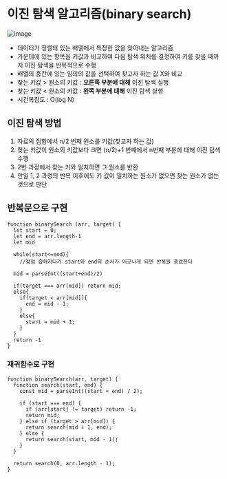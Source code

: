 # 이진 탐색 알고리즘(binary search)
![image](https://user-images.githubusercontent.com/70371342/219529494-94fb128d-1fef-4075-b8b8-258fcee23db2.png)

- 데이터가 정렬돼 있는 배열에서 특정한 값을 찾아내는 알고리즘
- 가운데에 있는 항목을 키값과 비교하여 다음 탐색 위치를 결정하여 키를 찾을 때까지 이진 탐색을 반복적으로 수행
- 배열의 중간에 있는 임의의 값을 선택하여 찾고자 하는 값 X와 비교
- 찾는 키값 > 원소의 키값 : **오른쪽 부분에 대해** 이진 탐색 실행
- 찾는 키값 < 원소의 키값 : **왼쪽 부분에 대해** 이진 탐색 실행
- 시간복잡도 : O(log N)

## 이진 탐색 방법

1. 자료의 집합에서 n/2 번째 원소를 키값(찾고자 하는 값)
2. 찾는 키값이 원소의 키값보다 크면 (n/2)+1 번째에서 n번째 부분에 대해 이진 탐색 수행
3. 2번 과정에서 찾는 키와 일치하면 그 원소를 반환
4. 만일 1, 2 과정의 반복 이후에도 키 값이 일치하는 원소가 없으면 찾는 원소가 없는 것으로 판단

## 반복문으로 구현

```
function binarySearch (arr, target) {
  let start = 0;
  let end = arr.length-1
  let mid

  while(start<=end){
    //점점 좁혀지다가 start와 end의 순서가 어긋나게 되면 반복을 종료한다

  mid = parseInt((start+end)/2)

  if(target === arr[mid]) return mid;
  else{
    if(target < arr[mid]){
      end = mid - 1;
    }
    else{
      start = mid + 1;
    }
  }
  return -1
}
```

### 재귀함수로 구현

```
function binarySearch(arr, target) {
  function search(start, end) {
    const mid = parseInt((start + end) / 2);

    if (start === end) {
      if (arr[start] != target) return -1;
      return mid;
    } else if (target > arr[mid]) {
      return search(mid + 1, end);
    } else {
      return search(start, mid - 1);
    }
  }

  return search(0, arr.length - 1);
}
```
